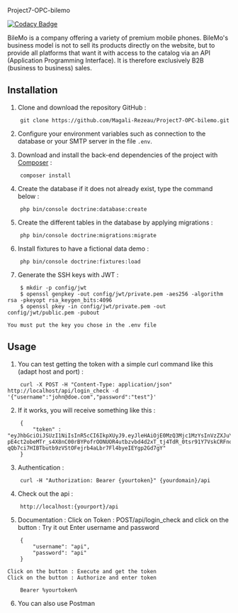 Project7-OPC-bilemo

[![Codacy Badge](https://api.codacy.com/project/badge/Grade/13ee4579cc6941dbb0c4e36afa2e199a)](https://app.codacy.com/manual/Magali-Rezeau/Project7-OPC-bilemo?utm_source=github.com&utm_medium=referral&utm_content=Magali-Rezeau/Project7-OPC-bilemo&utm_campaign=Badge_Grade_Dashboard)

BileMo is a company offering a variety of premium mobile phones.
BileMo's business model is not to sell its products directly on the website, but to provide all platforms that want it with access to the catalog via an API (Application Programming Interface). It is therefore exclusively B2B (business to business) sales.

## Installation
1. Clone and download the repository GitHub :
```
    git clone https://github.com/Magali-Rezeau/Project7-OPC-bilemo.git
```
2. Configure your environment variables such as connection to the database or your SMTP server in the file `.env`.

3. Download and install the back-end dependencies of the project with [Composer](https://getcomposer.org/download/) :
```
    composer install
```
4. Create the database if it does not already exist, type the command below :
```
    php bin/console doctrine:database:create
```
5. Create the different tables in the database by applying migrations :
```
    php bin/console doctrine:migrations:migrate
```
6. Install fixtures to have a fictional data demo :
```
    php bin/console doctrine:fixtures:load
```
7. Generate the SSH keys with JWT :
```
    $ mkdir -p config/jwt
    $ openssl genpkey -out config/jwt/private.pem -aes256 -algorithm rsa -pkeyopt rsa_keygen_bits:4096
    $ openssl pkey -in config/jwt/private.pem -out config/jwt/public.pem -pubout
```
    You must put the key you chose in the .env file

## Usage
1. You can test getting the token with a simple curl command like this (adapt host and port) :
```
    curl -X POST -H "Content-Type: application/json" http://localhost/api/login_check -d '{"username":"john@doe.com","password":"test"}'
```
2. If it works, you will receive something like this :
```
    {
        "token" : "eyJhbGciOiJSUzI1NiIsInR5cCI6IkpXUyJ9.eyJleHAiOjE0MzQ3Mjc1MzYsInVzZXJuYW1lIjoia29ybGVvbiIsImlhdCI6IjE0MzQ2NDExMzYifQ.nh0L_wuJy6ZKIQWh6OrW5hdLkviTs1_bau2GqYdDCB0Yqy_RplkFghsuqMpsFls8zKEErdX5TYCOR7muX0aQvQxGQ4mpBkvMDhJ4-pE4ct2obeMTr_s4X8nC00rBYPofrOONUOR4utbzvbd4d2xT_tj4TdR_0tsr91Y7VskCRFnoXAnNT-qQb7ci7HIBTbutb9zVStOFejrb4aLbr7Fl4byeIEYgp2Gd7gY"
    }
```   
3. Authentication :
```
    curl -H "Authorization: Bearer {yourtoken}" {yourdomain}/api
```
4. Check out the api :
```
    http://localhost:{yourport}/api
```   
5. Documentation :
    Click on Token : POST/api/login_check and click on the button : Try it out
    Enter username and password 
```
    {
        "username": "api",
        "password": "api"
    }
```  
    Click on the button : Execute and get the token
    Click on the button : Authorize and enter token
```
    Bearer %yourtoken%
```  
6. You can also use Postman
